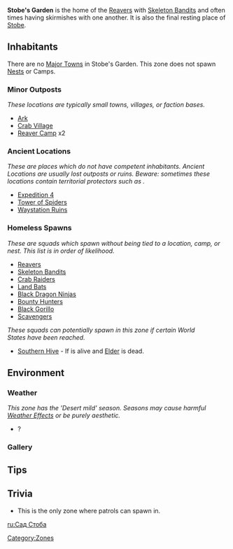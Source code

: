 **Stobe's Garden** is the home of the [Reavers](03%20-%20Projects%20&%20Wikis/Kenshi/Kenshi%20Wiki/Kenshi%20Wiki%20Template/Reavers.md "wikilink") with
[Skeleton Bandits](Skeleton_Bandits.md "wikilink") and [](03%20-%20Projects%20&%20Wikis/Kenshi/Kenshi%20Wiki/Kenshi%20Wiki%20Template/Crab_Raiders.md) often times having skirmishes with one
another. It is also the final resting place of
[Stobe](Stobe.md "wikilink").

## Inhabitants

There are no [Major Towns](Major_Towns.md "wikilink") in Stobe's Garden.
This zone does not spawn [Nests](Nest.md "wikilink") or Camps.

### Minor Outposts

*These locations are typically small towns, villages, or faction bases.*

- [Ark](Ark.md "wikilink")
- [Crab Village](Crab_Village.md "wikilink")
- [Reaver Camp](Reaver_Camp.md "wikilink") x2

### Ancient Locations

*These are places which do not have competent inhabitants. Ancient
Locations are usually lost outposts or ruins. Beware: sometimes these
locations contain territorial protectors such as [](Security_Spider.md).*

- [Expedition 4](Expedition_4.md "wikilink")
- [Tower of Spiders](Tower_of_Spiders.md "wikilink")
- [Waystation Ruins](Waystation_Ruins.md "wikilink")

### Homeless Spawns

*These are squads which spawn without being tied to a location, camp, or
nest. This list is in order of likelihood.*

- [Reavers](03%20-%20Projects%20&%20Wikis/Kenshi/Kenshi%20Wiki/Kenshi%20Wiki%20Template/Reavers.md "wikilink")
- [Skeleton Bandits](Skeleton_Bandits.md "wikilink")
- [Crab Raiders](03%20-%20Projects%20&%20Wikis/Kenshi/Kenshi%20Wiki/Kenshi%20Wiki%20Template/Crab_Raiders.md "wikilink")
- [Land Bats](Land_Bats.md "wikilink")
- [Black Dragon Ninjas](Black_Dragon_Ninjas.md "wikilink")
- [Bounty Hunters](Bounty_Hunters.md "wikilink")
- [Black Gorillo](Black_Gorillo.md "wikilink")
- [Scavengers](Scavengers.md "wikilink")

*These squads can potentially spawn in this zone if certain World
States have been reached.*

- [Southern Hive](03%20-%20Projects%20&%20Wikis/Kenshi/Kenshi%20Wiki/Kenshi%20Wiki%20Template/Southern_Hive.md "wikilink") - If [](Queen_of_the_South.md) is alive and
  [Elder](Elder.md "wikilink") is dead.

## Environment

### Weather

*This zone has the 'Desert mild' season. Seasons may cause harmful
[Weather Effects](Weather_Effects.md "wikilink") or be purely aesthetic.*

- ?

### Gallery

## Tips

## Trivia

- This is the only zone where [](Black_Dragon_Ninjas.md) patrols can spawn in.

[ru:Сад Стоба](ru:Сад_Стоба "wikilink")

[Category:Zones](Category:Zones "wikilink")